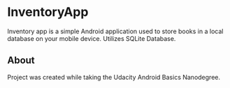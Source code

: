 # InventoryApp
Inventory app is a simple Android application used to store books in a local database on your mobile device.
Utilizes SQLite Database.


## About
Project was created while taking the Udacity Android Basics Nanodegree.

